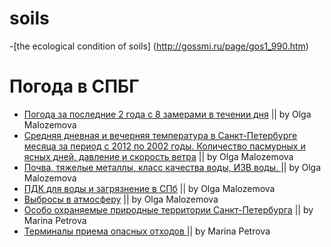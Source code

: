 soils
=========

-[the ecological condition of soils] (http://gossmi.ru/page/gos1_990.htm)


Погода в СПБГ
=============

- [Погода за последние 2 года с 8 замерами в течении дня](http://www.eurometeo.ru/russia/sankt-peterburg/archive/201302/ ) || by Olga Malozemova
- [Средняя дневная и вечерняя температура в Санкт-Петербурге месяца за период с 2012 по 2002 годы. Количество пасмурных и ясных дней, давление и скорость ветра](http://www.eurometeo.ru/russia/sankt-peterburg/archive/201302/) || by Olga Malozemova
- [Почва, тяжелые металлы, класс качества воды, ИЗВ воды. ](http://www.infoeco.ru/index.php?id=55) || by Olga Malozemova
- [ПДК для воды и загрязнение в СПб](http://bluefilters.ucoz.ru/index/voda_v_sankt_peterburge/0-7 ) || by Olga Malozemova
- [Выбросы в атмосферу](http://www.ecounion.ru/ru/site.php?blockType=253) || by Olga Malozemova
- [Особо охраняемые природные территории Санкт-Петербурга](http://www.infoeco.ru/index.php?id=57) || by Marina Petrova
- [Терминалы приема опасных отходов ](http://www.infoeco.ru/ecomobile/index.php?id=40) || by Marina Petrova
